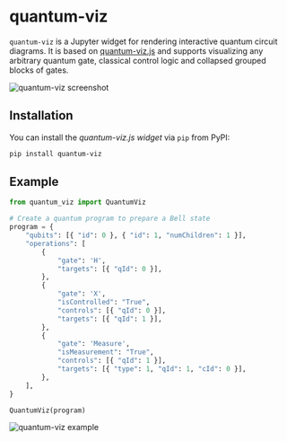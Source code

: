 # quantum-viz

`quantum-viz` is a Jupyter widget for rendering interactive quantum circuit diagrams. It is based on [quantum-viz.js](https://github.com/microsoft/quantum-viz.js) and supports visualizing any arbitrary quantum gate, classical control logic and collapsed grouped blocks of gates.

![quantum-viz screenshot](https://user-images.githubusercontent.com/4041805/137234877-6a529652-a3b9-48c6-9d3c-c2b9d1e11855.gif)

## Installation

You can install the *quantum-viz.js widget* via `pip` from PyPI:

```bash
pip install quantum-viz
```

## Example

```python
from quantum_viz import QuantumViz

# Create a quantum program to prepare a Bell state
program = {
    "qubits": [{ "id": 0 }, { "id": 1, "numChildren": 1 }],
    "operations": [
        {
            "gate": 'H',
            "targets": [{ "qId": 0 }],
        },
        {
            "gate": 'X',
            "isControlled": "True",
            "controls": [{ "qId": 0 }],
            "targets": [{ "qId": 1 }],
        },
        {
            "gate": 'Measure',
            "isMeasurement": "True",
            "controls": [{ "qId": 1 }],
            "targets": [{ "type": 1, "qId": 1, "cId": 0 }],
        },
    ],
}

QuantumViz(program)
```

![quantum-viz example](https://user-images.githubusercontent.com/4041805/137230540-b523dc76-29c7-48e2-baa3-34d4ee0a17a1.PNG)
